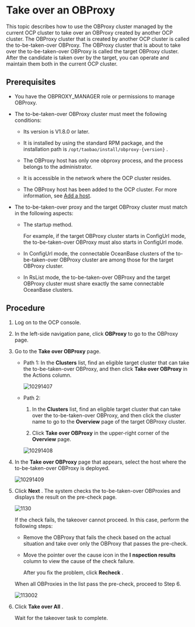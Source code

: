 Take over an OBProxy
=========================================

This topic describes how to use the OBProxy cluster managed by the current OCP cluster to take over an OBProxy created by another OCP cluster. The OBProxy cluster that is created by another OCP cluster is called the to-be-taken-over OBProxy. The OBProxy cluster that is about to take over the to-be-taken-over OBProxy is called the target OBProxy cluster. After the candidate is taken over by the target, you can operate and maintain them both in the current OCP cluster.

Prerequisites
----------------------------------

* You have the OBPROXY_MANAGER role or permissions to manage OBProxy.



* The to-be-taken-over OBProxy cluster must meet the following conditions:

  * Its version is V1.8.0 or later.



  * It is installed by using the standard RPM package, and the installation path is `/opt/taobao/install/obproxy-{version}` .



  * The OBProxy host has only one obproxy process, and the process belongs to the administrator.



  * It is accessible in the network where the OCP cluster resides.



  * The OBProxy host has been added to the OCP cluster. For more information, see [Add a host](../6.management-host/2.add-host.md).






* The to-be-taken-over proxy and the target OBProxy cluster must match in the following aspects:

  * The startup method.

    For example, if the target OBProxy cluster starts in ConfigUrl mode, the to-be-taken-over OBProxy must also starts in ConfigUrl mode.


  * In ConfigUrl mode, the connectable OceanBase clusters of the to-be-taken-over OBProxy cluster are among those for the target OBProxy cluster.



  * In RsList mode, the to-be-taken-over OBProxy and the target OBProxy cluster must share exactly the same connectable OceanBase clusters.









Procedure
------------------------------

1. Log on to the OCP console.



2. In the left-side navigation pane, click **OBProxy** to go to the OBProxy page.



3. Go to the **Take over OBProxy** page.

   * Path 1: In the **Clusters** list, find an eligible target cluster that can take the to-be-taken-over OBProxy, and then click **Take over OBProxy** in the Actions column.

     ![10291407](https://help-static-aliyun-doc.aliyuncs.com/assets/img/en-US/0876127361/p345735.png)


   * Path 2:

     1. In the **Clusters** list, find an eligible target cluster that can take over the to-be-taken-over OBProxy, and then click the cluster name to go to the **Overview** page of the target OBProxy cluster.



     2. Click **Take over OBProxy** in the upper-right corner of the **Overview** page.






     ![10291408](https://help-static-aliyun-doc.aliyuncs.com/assets/img/en-US/0876127361/p345736.png)





4. In the **Take over OBProxy** page that appears, select the host where the to-be-taken-over OBProxy is deployed.

   ![10291409](https://help-static-aliyun-doc.aliyuncs.com/assets/img/en-US/0876127361/p345737.png)


5. Click **Next** . The system checks the to-be-taken-over OBProxies and displays the result on the pre-check page.

   ![1130](https://help-static-aliyun-doc.aliyuncs.com/assets/img/en-US/8334306461/p360876.png)

   If the check fails, the takeover cannot proceed. In this case, perform the following steps:
   * Remove the OBProxy that fails the check based on the actual situation and take over only the OBProxy that passes the pre-check.



   * Move the pointer over the cause icon in the **I** **nspection results** column to view the cause of the check failure.

     After you fix the problem, click **Recheck** .





   When all OBProxies in the list pass the pre-check, proceed to Step 6.

   ![113002](https://help-static-aliyun-doc.aliyuncs.com/assets/img/en-US/8334306461/p360877.png)


6. Click **Take over All** .

   Wait for the takeover task to complete.





